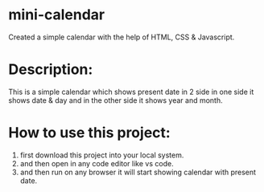 # mini-calendar
Created a simple calendar with the help of HTML, CSS &amp; Javascript.

# Description:

This is a simple calendar which shows present date in 2 side in one side it shows date & day and in the other side it shows year and month.

# How to use this project:
1. first download this project into your local system.
2. and then open in any code editor like vs code.
3. and then run on any browser it will start showing calendar with present date.
